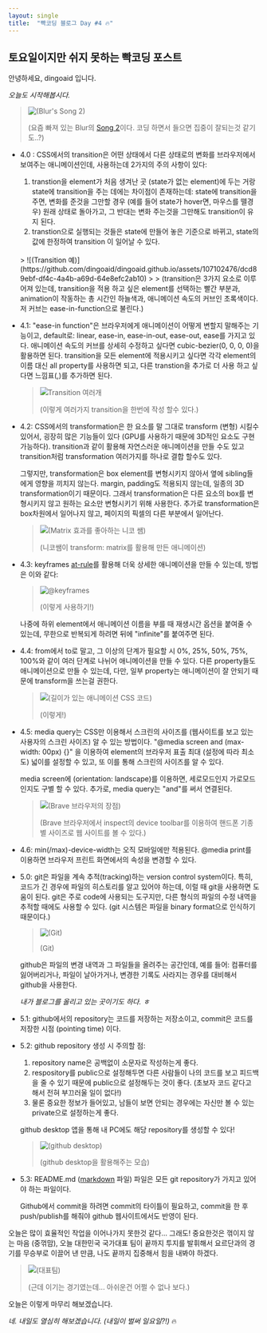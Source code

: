 ```yaml
---
layout: single
title:  "빡코딩 블로그 Day #4 🔥"
---
```


## 토요일이지만 쉬지 못하는 빡코딩 포스트

안녕하세요, dingoaid 입니다.

*오늘도 시작해봅시다.*

> ![(Blur's Song 2)](https://github.com/dingoaid/dingoaid.github.io/assets/107102476/9e83f598-df08-4a6d-ba06-3333c9228308)
>
> (요즘 빠져 있는 Blur의 [Song 2](https://www.youtube.com/watch?v=SSbBvKaM6sk)이다. 코딩 하면서 들으면 집중이 잘되는것 같기도..?)

- 4.0 : CSS에서의 transition은 어떤 상태에서 다른 상태로의 변화를 브라우저에서 보여주는 애니메이션인데, 사용하는데 2가지의 주의 사항이 있다:
  1. transtion을 element가 처음 생겨난 곳 (state가 없는 element)에 두는 거랑 state에 transition을 주는 데에는 차이점이 존재하는데: state에 transition을 주면, 변화를 준것을 그만할 경우 (예를 들어 state가 hover면, 마우스를 뗄경우) 원래 상태로 돌아가고, 그 반대는 변화 주는것을 그만해도 transition이 유지 된다.
  2. transtion으로 실행되는 것들은 state에 만들어 놓은 기준으로 바뀌고, state의 값에 한정하여 transition 이 일어날 수 있다.
  <br/> 
  > ![(Transition 예)](https://github.com/dingoaid/dingoaid.github.io/assets/107102476/dcd89ebf-df4c-4a4b-a69d-64e8efc2ab10)
  >
  > (transition은 3가지 요소로 이루어져 있는데, transition을 적용 하고 싶은 element를 선택하는 빨간 부분과, animation이 작동하는 총 시간인 하늘색과, 애니메이션 속도의 커브인 초록색이다. 저 커브는 ease-in-function으로 불린다.)

- 4.1: "ease-in function"은 브라우저에게 애니메이션이 어떻게 변할지 말해주는 기능이고, default로: linear, ease-in, ease-in-out, ease-out, ease를 가지고 있다. 애니메이션 속도의 커브를 상세히 수정하고 싶다면 cubic-bezier(0, 0, 0, 0)을 활용하면 된다.
transition을 모든 element에 적용시키고 싶다면 각각 element의 이름 대신 all property를 사용하면 되고, 다른 transtion을 추가로 더 사용 하고 싶다면 느낌표(,)를 추가하면 된다.

  > ![Transition 여러개](https://github.com/dingoaid/dingoaid.github.io/assets/107102476/7f888b06-0518-4409-a007-b30eab078306)
  >
  > (이렇게 여러가지 transition을 한번에 작성 할수 있다.)

- 4.2: CSS에서의 transformation은 한 요소를 말 그대로 transform (변형) 시킬수 있어서, 굉장히 많은 기능들이 있다 (GPU를 사용하기 때문에 3D적인 요소도 구현 가능하다). transition과 같이 활용해 자연스러운 애니메이션을 만들 수도 있고 transition처럼 transformation 여러가지를 하나로 결합 할수도 있다.

  그렇지만, transformation은 box element를 변형시키지 않아서 옆에 sibling들에게 영향을 끼치지 않는다. margin, padding도 적용되지 않는데, 일종의 3D transformation이기 때문이다. 그래서 transformation은 다른 요소의 box를 변형시키지 않고 원하는 요소만 변형시키기 위해 사용한다. 추가로 transformation은 box차원에서 일어나지 않고, 페이지의 픽셀의 다른 부분에서 일어난다.

  > ![(Matrix 효과를 좋아하는 니코 쌤)](https://github.com/dingoaid/dingoaid.github.io/assets/107102476/6f8874e9-0f01-4a54-ac12-ddd251a2cb2e)
  >
  > (니코쌤이 transform: matrix를 활용해 만든 애니메이션)

- 4.3: keyframes [at-rule](https://developer.mozilla.org/en-US/docs/Web/CSS/At-rule)를 활용해 더욱 상세한 애니메이션을 만들 수 있는데, 방법은 이와 같다:

  > ![@keyframes](https://github.com/dingoaid/dingoaid.github.io/assets/107102476/bb082fe8-a80c-4e5f-9b6b-95a5fd85f138)
  >
  > (이렇게 사용하기!)

  나중에 하위 element에서 애니메이션 이름을 부를 때 재생시간 옵션을 붙여줄 수 있는데, 무한으로 반복되게 하려면 뒤에 "infinite"를 붙여주면 된다.

- 4.4: from에서 to로 말고, 그 이상의 단계가 필요할 시 0%, 25%, 50%, 75%, 100%와 같이 여러 단계로 나뉘어 애니메이션을 만들 수 있다. 다른 property들도 애니메이션으로 만들 수 있는데, 다만, 일부 property는 애니메이션이 잘 안되기 때문에 transform을 쓰는걸 권한다.

   > ![(길이가 있는 애니메이션 CSS 코드)](https://github.com/dingoaid/dingoaid.github.io/assets/107102476/9cfae41b-4db0-4fa6-a2d1-7559d1f10d32)
   >
   > (이렇게!)

- 4.5: media query는 CSS만 이용해서 스크린의 사이즈를 (웹사이트를 보고 있는 사용자의 스크린 사이즈) 알 수 있는 방법이다. "@media screen and (max-width: 00px) {}" 을 이용하여 element의 브라우저 표출 최대 (설정에 따라 최소도) 넓이를 설정할 수 있고, 또 이를 통해 스크린의 사이즈를 알 수 있다.

  media screen에 (orientation: landscape)를 이용하면, 세로모드인지 가로모드인지도 구별 할 수 있다. 추가로, media query는 "and"를 써서 연결된다.
  
   >![(Brave 브라우저의 장점)](https://github.com/dingoaid/dingoaid.github.io/assets/107102476/b6576d91-670c-4c0d-9c8b-8e8aca6afbeb)
   >
   >(Brave 브라우저에서 inspect의 device toolbar를 이용하여 핸드폰 기종 별 사이즈로 웹 사이트를 볼 수 있다.)

- 4.6: min(/max)-device-width는 오직 모바일에만 적용된다. @media print를 이용하면 브라우저 프린트 화면에서의 속성을 변경할 수 있다.

- 5.0: git은 파일을 계속 추적(tracking)하는 version control system이다. 특히, 코드가 긴 경우에 파일의 히스토리를 알고 있어야 하는데, 이럴 때 git을 사용하면 도움이 된다. git은 주로 code에 사용되는 도구지만, 다른 형식의 파일의 수정 내역을 추적할 때에도 사용할 수 있다. (git 시스템은 파일을 binary format으로 인식하기 때문이다.)
  
  > ![(Git)](https://github.com/dingoaid/dingoaid.github.io/assets/107102476/dbe03232-ed40-4d8d-8f2c-3f5986af5a59)
  >
  > (Git)

  github은 파일의 변경 내역과 그 파일들을 올려주는 공간인데, 예를 들어: 컴퓨터를 잃어버리거나, 파일이 날아가거나, 변경한 기록도 사라지는 경우를 대비해서 github을 사용한다.

  *내가 블로그를 올리고 있는 곳이기도 하다. ㅎ*

- 5.1: github에서의 repository는 코드를 저장하는 저장소이고, commit은 코드를 저장한 시점 (pointing time) 이다.

- 5.2: github repository 생성 시 주의할 점:
  1. repository name은 공백없이 소문자로 작성하는게 좋다.
  2. respository를 public으로 설정해두면 다른 사람들이 나의 코드를 보고 피드백을 줄 수 있기 때문에 public으로 설정해두는 것이 좋다. (초보자 코드 같다고 해서 전혀 부끄러울 일이 없다!)
  3. 물론 중요한 정보가 들어있고, 남들이 보면 안되는 경우에는 자신만 볼 수 있는 private으로 설정하는게 좋다.

  github desktop 앱을 통해 내 PC에도 해당 repository를 생성할 수 있다!

  > ![(github desktop)](https://github.com/dingoaid/dingoaid.github.io/assets/107102476/00ccd527-173b-41d3-8e83-a7aee077867e)
  >
  > (github desktop을 활용해주는 모습)

- 5.3: README.md ([markdown](https://developer.mozilla.org/en-US/docs/MDN/Writing_guidelines/Howto/Markdown_in_MDN) 파일) 파일은 모든 git repository가 가지고 있어야 하는 파일이다.

  Github에서 commit을 하려면 commit의 타이틀이 필요하고, commit을 한 후 push/publish를 해줘야 github 웹사이트에서도 반영이 된다.

오늘은 많이 효율적인 작업을 이어나가지 못한것 같다... 그래도! 중요한것은 꺾이지 않는 마음 (중꺾맘), 오늘 대한민국 국가대표 팀이 끝까지 투지를 발휘해서 요르단과의 경기를 무승부로 이끌어 낸 만큼, 나도 끝까지 집중해서 힘을 내봐야 하겠다.

> ![(대표팀)](https://github.com/dingoaid/dingoaid.github.io/assets/107102476/d476c3a4-742e-46c1-a390-71eb49b0d048)
>
> (근데 이기는 경기였는데... 아쉬운건 어쩔 수 없나 보다.)

오늘은 이렇게 마무리 해보겠습니다.

*네. 내일도 열심히 해보겠습니다. (내일이 벌써 일요일?!)* 🔥
